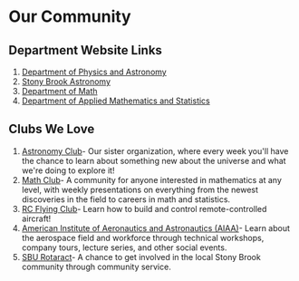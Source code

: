 # Our Community

## Department Website Links

1. [Department of Physics and Astronomy](http://www.physics.sunysb.edu/Physics/)
2. [Stony Brook Astronomy](http://www.astro.sunysb.edu/)
3. [Department of Math](http://www.math.stonybrook.edu/)
4. [Department of Applied Mathematics and Statistics](https://www.stonybrook.edu/commcms/ams/)

## Clubs We Love

1. [Astronomy Club](bit.ly/sbuastroclub)- Our sister organization, where every week you'll have the chance to learn about something new about the universe and what we're doing to explore it!
2. [Math Club](https://you.stonybrook.edu/mathclub/)- A community for anyone interested in mathematics at any level, with weekly presentations on everything from the newest discoveries in the field to careers in math and statistics.
3. [RC Flying Club](https://www.instagram.com/rcflyingclub.sbu/)- Learn how to build and control remote-controlled aircraft!
4. [American Institute of Aeronautics and Astronautics (AIAA)](https://stonybrook.campuslabs.com/engage/organization/aiaa-sbu)- Learn about the aerospace field and workforce through technical workshops, company tours, lecture series, and other social events.
5. [SBU Rotaract](http://www.sburotaract.org/)- A chance to get involved in the local Stony Brook community through community service.
